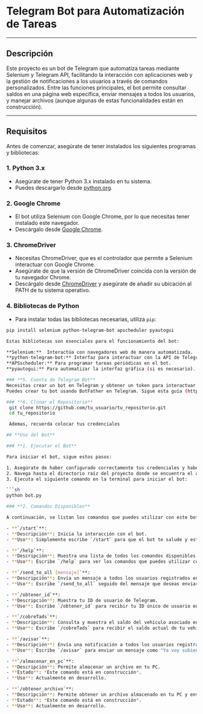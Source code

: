 # **Telegram Bot para Automatización de Tareas**

---

## **Descripción**

Este proyecto es un bot de Telegram que automatiza tareas mediante Selenium y Telegram API, facilitando la interacción con aplicaciones web y la gestión de notificaciones a los usuarios a través de comandos personalizados. Entre las funciones principales, el bot permite consultar saldos en una página web específica, enviar mensajes a todos los usuarios, y manejar archivos (aunque algunas de estas funcionalidades están en construcción).

---

## **Requisitos**

Antes de comenzar, asegúrate de tener instalados los siguientes programas y bibliotecas:

### **1. Python 3.x**
   - Asegúrate de tener Python 3.x instalado en tu sistema.
   - Puedes descargarlo desde [python.org](https://www.python.org/downloads/).

### **2. Google Chrome**
   - El bot utiliza Selenium con Google Chrome, por lo que necesitas tener instalado este navegador.
   - Descárgalo desde [Google Chrome](https://www.google.com/chrome/).

### **3. ChromeDriver**
   - Necesitas ChromeDriver, que es el controlador que permite a Selenium interactuar con Google Chrome.
   - Asegúrate de que la versión de ChromeDriver coincida con la versión de tu navegador Chrome.
   - Descárgalo desde [ChromeDriver](https://sites.google.com/a/chromium.org/chromedriver/downloads) y asegúrate de añadir su ubicación al PATH de tu sistema operativo.

### **4. Bibliotecas de Python**
   - Para instalar todas las bibliotecas necesarias, utiliza `pip`:

   ```sh
   pip install selenium python-telegram-bot apscheduler pyautogui

Estas bibliotecas son esenciales para el funcionamiento del bot:

**Selenium:**  Interactúa con navegadores web de manera automatizada.
**python-telegram-bot:** Interfaz para interactuar con la API de Telegram.
**APSscheduler:** Para programar tareas periódicas en el bot.
**pyautogui:** Para automatizar la interfaz gráfica (si es necesario).

### **5. Cuenta de Telegram Bot**
Necesitas crear un bot en Telegram y obtener un token para interactuar con la API de Telegram.
Puedes crear tu bot usando BotFather en Telegram. Sigue esta guía (https://origendata.com/2023/05/05/como-crear-un-bot-en-telegram/) para obtener tu token.

### **6. Clonar el Repositorio**
    git clone https://github.com/tu_usuario/tu_repositorio.git
    cd tu_repositorio

    Ademas, recuerda colocar tus credenciales

## **Uso del Bot**

### **1. Ejecutar el Bot**

Para iniciar el bot, sigue estos pasos:

1. Asegúrate de haber configurado correctamente tus credenciales y haber instalado todas las dependencias necesarias.
2. Navega hasta el directorio raíz del proyecto donde se encuentra el archivo `bot.py`.
3. Ejecuta el siguiente comando en la terminal para iniciar el bot:

   ```sh
   python bot.py

### **2. Comandos Disponibles**

A continuación, se listan los comandos que puedes utilizar con este bot de Telegram, junto con una breve descripción de cada uno:

- **`/start`**: 
  - **Descripción**: Inicia la interacción con el bot.
  - **Uso**: Simplemente escribe `/start` para que el bot te salude y esté listo para recibir otros comandos.

- **`/help`**: 
  - **Descripción**: Muestra una lista de todos los comandos disponibles junto con sus descripciones.
  - **Uso**: Escribe `/help` para ver los comandos que puedes utilizar con el bot.

- **`/send_to_all [mensaje]`**: 
  - **Descripción**: Envía un mensaje a todos los usuarios registrados en el bot.
  - **Uso**: Escribe `/send_to_all` seguido del mensaje que deseas enviar. Ejemplo: `/send_to_all Hola a todos!`.

- **`/obtener_id`**: 
  - **Descripción**: Muestra tu ID de usuario de Telegram.
  - **Uso**: Escribe `/obtener_id` para recibir tu ID único de usuario en Telegram, lo cual es útil para configuraciones específicas.

- **`/cobreTads`**: 
  - **Descripción**: Consulta y muestra el saldo del vehículo asociado en el sistema Cobremex.
  - **Uso**: Escribe `/cobreTads` para recibir el saldo actual de tu vehículo.

- **`/avisar`**: 
  - **Descripción**: Envía una notificación a todos los usuarios registrados, indicando un mensaje predefinido.
  - **Uso**: Escribe `/avisar` para enviar un mensaje como "Ya voy subiendo" a todos los usuarios.

- **`/almacenar_en_pc`**: 
  - **Descripción**: Permite almacenar un archivo en tu PC.
  - **Estado**: *Este comando está en construcción*.
  - **Uso**: Actualmente en desarrollo.

- **`/obtener_archivo`**: 
  - **Descripción**: Permite obtener un archivo almacenado en tu PC y enviarlo a través de Telegram.
  - **Estado**: *Este comando está en construcción*.
  - **Uso**: Actualmente en desarrollo.